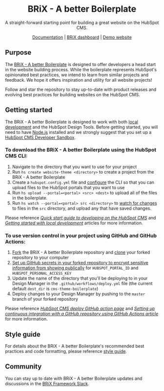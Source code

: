 <h1 align="center">BRiX - A better Boilerplate</h1>

<p align="center">
  A straight-forward starting point for building a great website on the HubSpot CMS.
</p>

<p align="center">
  <a href="https://support.inboundlabs.co/en/the-brix-framework">Documentation</a> | 
  <a href="https://www.gobrix.io/">BRiX dashboard</a> | 
  <a href="https://boilerplate.gobrix.io/">Demo website</a>
</p>

## Purpose

The [BRiX - A better Boilerplate](https://support.inboundlabs.co/en/the-brix-framework) is designed to offer developers a head start in the website building process. While the boilerplate represents HubSpot's opinionated best practices, we intend to learn from similar projects and feedback. We hope it offers inspiration and utility for all website projects!

Follow and star the repository to stay up-to-date with product releases and evolving best practices for building websites on the HubSpot CMS.

## Getting started

The BRiX - A better Boilerplate is designed to work with both [local development](https://designers.hubspot.com/docs/tools/local-development) and the HubSpot Design Tools. Before getting started, you will need to have [Node.js](https://nodejs.org) installed and we strongly suggest that you set up a [HubSpot CMS Developer Sandbox](https://offers.hubspot.com/free-cms-developer-sandbox).

### To download the BRiX - A better Boilerplate using the HubSpot CMS CLI:

1. Navigate to the directory that you want to use for your project
2. Run `hs create website-theme <directory>` to create a project from the BRiX - A better Boilerplate
3. Create a `hubspot.config.yml` file and [configure](https://designers.hubspot.com/tutorials/getting-started-with-local-development#2-set-up-your-configuration-file) the CLI so that you can upload files to the HubSpot portals that you want to use
4. Run `hs upload --portal=<portal> <src> <dest>` to upload all of the files in the boilerplate.
5. Run `hs watch --portal=<portal> src <directory>` to [watch for changes](https://designers.hubspot.com/docs/tools/local-development-reference#watch) to files in the `src` directory, and upload any that have saved changes.

Please reference _[Quick start guide to developing on the HubSpot CMS](https://designers.hubspot.com/tutorials/getting-started#1-install-the-hubspot-cms-cli)_ and _[Getting started with local development](https://designers.hubspot.com/tutorials/getting-started-with-local-development)_ articles for more information.

### To use version control in your project using GitHub and GitHub Actions:

1. [Fork](https://help.github.com/en/github/getting-started-with-github/fork-a-repo) the BRiX - A better Boilerplate repository and [clone](https://help.github.com/en/github/creating-cloning-and-archiving-repositories/cloning-a-repository) your forked repository to your computer
2. [Set up GitHub secrets in your forked repository to encrypt sensitive information from showing publically](https://help.github.com/en/actions/configuring-and-managing-workflows/creating-and-storing-encrypted-secrets) for `HUBSPOT_PORTAL_ID` and `HUBSPOT_PERSONAL_ACCESS_KEY`
3. Update the name of the directory that you'll be deploying to in your Design Manager in the `.github/workflows/deploy.yml` file (the current default `dest_dir` is `cms-theme-boilerplate`)
4. Deploy changes to your Design Manager by pushing to the `master` branch of your forked repository

Please reference [_HubSpot CMS deploy GitHub action page_](https://github.com/marketplace/actions/hubspot-cms-deploy) and _[Setting up continuous integration with a GitHub repository using GitHub Actions article](https://designers.hubspot.com/tutorials/github-integration)_ for more information.

## Style guide

For details about the BRiX - A better Boilerplate's recommended best practices and code formatting, please reference [style guide](https://github.com/HubSpot/cms-theme-boilerplate/blob/master/STYLEGUIDE.md).

## Community

You can stay up to date with BRiX - A better Boilerplate updates and discussions in the [BRiX Framework Slack](https://support.inboundlabs.co/en/your-support-options-for-brix-framework).
